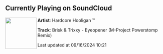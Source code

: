 ## Currently Playing on SoundCloud

[<img align="left" width="100" src="https://i1.sndcdn.com/artworks-6KCjE1CtdTfTjSJB-uiklMg-t500x500.jpg">](https://soundcloud.com/darn84/brisk-trixxy-eyeopener-m)

**Artist**: Hardcore Hooligan ™️ 

**Track**: Brisk & Trixxy - Eyeopener (M-Project Powerstomp Remix)

Last updated at 09/16/2024 10:21
